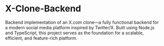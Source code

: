 # X-Clone-Backend
Backend implementation of an X.com clone—a fully functional backend for a modern social media platform inspired by Twitter/X. Built using Node.js and TypeScript, this project serves as the foundation for a scalable, efficient, and feature-rich platform. 
